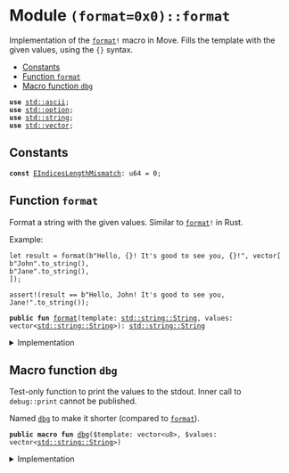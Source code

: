 
<a name="(format=0x0)_format"></a>

# Module `(format=0x0)::format`

Implementation of the <code><a href="./format.md#(format=0x0)_format">format</a>!</code> macro in Move. Fills the template with the
given values, using the <code>{}</code> syntax.


-  [Constants](#@Constants_0)
-  [Function `format`](#(format=0x0)_format_format)
-  [Macro function `dbg`](#(format=0x0)_format_dbg)


<pre><code><b>use</b> <a href="../../.doc-deps/std/ascii.md#std_ascii">std::ascii</a>;
<b>use</b> <a href="../../.doc-deps/std/option.md#std_option">std::option</a>;
<b>use</b> <a href="../../.doc-deps/std/string.md#std_string">std::string</a>;
<b>use</b> <a href="../../.doc-deps/std/vector.md#std_vector">std::vector</a>;
</code></pre>



<a name="@Constants_0"></a>

## Constants


<a name="(format=0x0)_format_EIndicesLengthMismatch"></a>



<pre><code><b>const</b> <a href="./format.md#(format=0x0)_format_EIndicesLengthMismatch">EIndicesLengthMismatch</a>: u64 = 0;
</code></pre>



<a name="(format=0x0)_format_format"></a>

## Function `format`

Format a string with the given values. Similar to <code><a href="./format.md#(format=0x0)_format">format</a>!</code> in Rust.

Example:
```
let result = format(b"Hello, {}! It's good to see you, {}!", vector[
b"John".to_string(),
b"Jane".to_string(),
]);

assert!(result == b"Hello, John! It's good to see you, Jane!".to_string());
```


<pre><code><b>public</b> <b>fun</b> <a href="./format.md#(format=0x0)_format">format</a>(template: <a href="../../.doc-deps/std/string.md#std_string_String">std::string::String</a>, values: vector&lt;<a href="../../.doc-deps/std/string.md#std_string_String">std::string::String</a>&gt;): <a href="../../.doc-deps/std/string.md#std_string_String">std::string::String</a>
</code></pre>



<details>
<summary>Implementation</summary>


<pre><code><b>public</b> <b>fun</b> <a href="./format.md#(format=0x0)_format">format</a>(template: String, values: vector&lt;String&gt;): String {
    <b>let</b> (t, v) = (template, values);
    <b>let</b> <b>mut</b> indices = vector[];
    <b>let</b> len = t.length();
    <b>let</b> v_len = v.length();
    <b>let</b> bytes = t.as_bytes();
    // early <b>return</b> <b>if</b> the values are empty
    <b>if</b> (v_len == 0) <b>return</b> template;
    // push all the indices of the braces, so we can reference them
    // their number must match the length of `v`
    0u64.range_do!(
        len - 1,
        |i| <b>if</b> (bytes[i] == char::left_brace!() && bytes[i + 1] == char::right_brace!()) {
            indices.push_back(i);
        },
    );
    // enforce the <b>invariant</b>
    <b>assert</b>!(v_len == indices.length(), <a href="./format.md#(format=0x0)_format_EIndicesLengthMismatch">EIndicesLengthMismatch</a>);
    // now construct the string `s`
    <b>let</b> t = t;
    <b>let</b> <b>mut</b> s = b"".to_string();
    <b>let</b> <b>mut</b> offset = 0;
    // iterate over the indices, and concat substrings
    indices.length().do!(|i| {
        s.append(t.substring(offset, indices[i]));
        s.append(v[i]);
        offset = indices[i] + 2;
    });
    s
}
</code></pre>



</details>

<a name="(format=0x0)_format_dbg"></a>

## Macro function `dbg`

Test-only function to print the values to the stdout. Inner call to
<code>debug::print</code> cannot be published.

Named <code><a href="./format.md#(format=0x0)_format_dbg">dbg</a></code> to make it shorter (compared to <code><a href="./format.md#(format=0x0)_format">format</a></code>).


<pre><code><b>public</b> <b>macro</b> <b>fun</b> <a href="./format.md#(format=0x0)_format_dbg">dbg</a>($template: vector&lt;u8&gt;, $values: vector&lt;<a href="../../.doc-deps/std/string.md#std_string_String">std::string::String</a>&gt;)
</code></pre>



<details>
<summary>Implementation</summary>


<pre><code><b>public</b> <b>macro</b> <b>fun</b> <a href="./format.md#(format=0x0)_format_dbg">dbg</a>($template: vector&lt;u8&gt;, $values: vector&lt;String&gt;) {
    <b>let</b> t = $template;
    <a href="../../.doc-deps/std/debug.md#std_debug_print">std::debug::print</a>(&<a href="./format.md#(format=0x0)_format">format</a>(t.to_string(), $values));
}
</code></pre>



</details>
